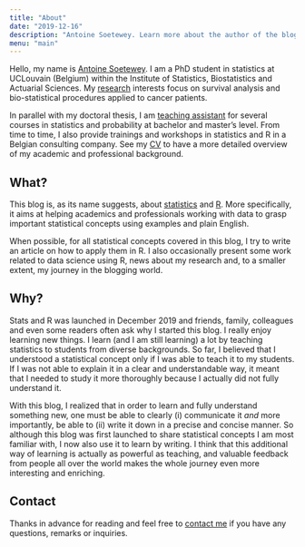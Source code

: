 ```yaml
---
title: "About"
date: "2019-12-16"
description: "Antoine Soetewey. Learn more about the author of the blog."
menu: "main"
---
```


Hello, my name is [Antoine Soetewey](https://www.antoinesoetewey.com/). I am a PhD student in statistics at UCLouvain (Belgium) within the Institute of Statistics, Biostatistics and Actuarial Sciences. My [research](https://www.antoinesoetewey.com/research/) interests focus on survival analysis and bio-statistical procedures applied to cancer patients.

In parallel with my doctoral thesis, I am [teaching assistant](https://www.antoinesoetewey.com/teaching/) for several courses in statistics and probability at bachelor and master’s level. From time to time, I also provide trainings and workshops in statistics and R in a Belgian consulting company. See my [CV](https://www.antoinesoetewey.com/cv/) to have a more detailed overview of my academic and professional background.

## What?

This blog is, as its name suggests, about [statistics](/tags/statistics/) and [R](/tags/r/). More specifically, it aims at helping academics and professionals working with data to grasp important statistical concepts using examples and plain English.

When possible, for all statistical concepts covered in this blog, I try to write an article on how to apply them in R. I also occasionally present some work related to data science using R, news about my research and, to a smaller extent, my journey in the blogging world.

## Why?

Stats and R was launched in December 2019 and friends, family, colleagues and even some readers often ask why I started this blog. I really enjoy learning new things. I learn (and I am still learning) a lot by teaching statistics to students from diverse backgrounds. So far, I believed that I understood a statistical concept only if I was able to teach it to my students. If I was not able to explain it in a clear and understandable way, it meant that I needed to study it more thoroughly because I actually did not fully understand it.

With this blog, I realized that in order to learn and fully understand something new, one must be able to clearly (i) communicate it *and* more importantly, be able to (ii) write it down in a precise and concise manner. So although this blog was first launched to share statistical concepts I am most familiar with, I now also use it to learn by writing. I think that this additional way of learning is actually as powerful as teaching, and valuable feedback from people all over the world makes the whole journey even more interesting and enriching.

## Contact

Thanks in advance for reading and feel free to [contact me](/contact/) if you have any questions, remarks or inquiries.
